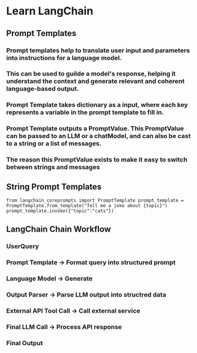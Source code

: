 # Learn LangChain

## Prompt Templates

### Prompt templates help to translate user input and parameters into instructions for a language model.
### This can be used to guilde a model's response, helping it understand the context and generate relevant and coherent language-based output.

### Prompt Template takes dictionary as a input, where each key represents a variable in the prompt template to fill in.

### Prompt Template outputs a PromptValue. This PromptValue can be passed to an LLM or a chatModel, and can also be cast to a string or a list of messages.

### The reason this PromptValue exists to make it easy to switch between strings and messages

## String Prompt Templates
`
    from langchain_coreprompts import PromptTemplate
    prompt_template = PromptTemplate.from_template("Tell me a joke about {topic}")
    prompt_template.invoke({"topic":"cats"})
`

## LangChain Chain Workflow

### UserQuery                     
### Prompt Template               -> Format query into structured prompt
### Language Model                -> Generate
### Output Parser                 -> Parse LLM output into structred data
### External API Tool Call        -> Call external service
### Final LLM Call                -> Process API response
### Final Output